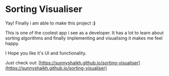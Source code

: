 # Sorting Visualiser
Yay! Finally i am able to make this project **:)**

This is one of the coolest app i see as a developer. It has a lot to learn about sorting algorithms and finally implementing and visualising it makes me feel happy.

I Hope you like it's UI and functionality.

Just check out: [https://sunnyshaikh.github.io/sorting-visualiser](https://sunnyshaikh.github.io/sorting-visualiser)

